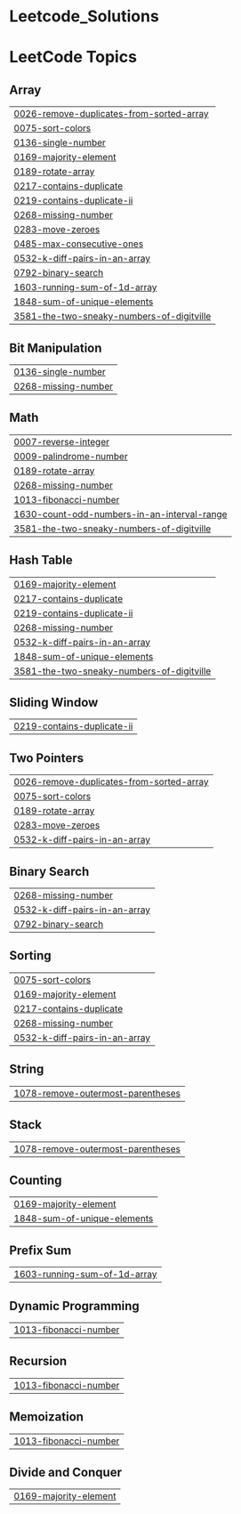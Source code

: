 # Leetcode_Solutions
<!---LeetCode Topics Start-->
# LeetCode Topics
## Array
|  |
| ------- |
| [0026-remove-duplicates-from-sorted-array](https://github.com/VVchandrahas3/Leetcode_Solutions/tree/master/0026-remove-duplicates-from-sorted-array) |
| [0075-sort-colors](https://github.com/VVchandrahas3/Leetcode_Solutions/tree/master/0075-sort-colors) |
| [0136-single-number](https://github.com/VVchandrahas3/Leetcode_Solutions/tree/master/0136-single-number) |
| [0169-majority-element](https://github.com/VVchandrahas3/Leetcode_Solutions/tree/master/0169-majority-element) |
| [0189-rotate-array](https://github.com/VVchandrahas3/Leetcode_Solutions/tree/master/0189-rotate-array) |
| [0217-contains-duplicate](https://github.com/VVchandrahas3/Leetcode_Solutions/tree/master/0217-contains-duplicate) |
| [0219-contains-duplicate-ii](https://github.com/VVchandrahas3/Leetcode_Solutions/tree/master/0219-contains-duplicate-ii) |
| [0268-missing-number](https://github.com/VVchandrahas3/Leetcode_Solutions/tree/master/0268-missing-number) |
| [0283-move-zeroes](https://github.com/VVchandrahas3/Leetcode_Solutions/tree/master/0283-move-zeroes) |
| [0485-max-consecutive-ones](https://github.com/VVchandrahas3/Leetcode_Solutions/tree/master/0485-max-consecutive-ones) |
| [0532-k-diff-pairs-in-an-array](https://github.com/VVchandrahas3/Leetcode_Solutions/tree/master/0532-k-diff-pairs-in-an-array) |
| [0792-binary-search](https://github.com/VVchandrahas3/Leetcode_Solutions/tree/master/0792-binary-search) |
| [1603-running-sum-of-1d-array](https://github.com/VVchandrahas3/Leetcode_Solutions/tree/master/1603-running-sum-of-1d-array) |
| [1848-sum-of-unique-elements](https://github.com/VVchandrahas3/Leetcode_Solutions/tree/master/1848-sum-of-unique-elements) |
| [3581-the-two-sneaky-numbers-of-digitville](https://github.com/VVchandrahas3/Leetcode_Solutions/tree/master/3581-the-two-sneaky-numbers-of-digitville) |
## Bit Manipulation
|  |
| ------- |
| [0136-single-number](https://github.com/VVchandrahas3/Leetcode_Solutions/tree/master/0136-single-number) |
| [0268-missing-number](https://github.com/VVchandrahas3/Leetcode_Solutions/tree/master/0268-missing-number) |
## Math
|  |
| ------- |
| [0007-reverse-integer](https://github.com/VVchandrahas3/Leetcode_Solutions/tree/master/0007-reverse-integer) |
| [0009-palindrome-number](https://github.com/VVchandrahas3/Leetcode_Solutions/tree/master/0009-palindrome-number) |
| [0189-rotate-array](https://github.com/VVchandrahas3/Leetcode_Solutions/tree/master/0189-rotate-array) |
| [0268-missing-number](https://github.com/VVchandrahas3/Leetcode_Solutions/tree/master/0268-missing-number) |
| [1013-fibonacci-number](https://github.com/VVchandrahas3/Leetcode_Solutions/tree/master/1013-fibonacci-number) |
| [1630-count-odd-numbers-in-an-interval-range](https://github.com/VVchandrahas3/Leetcode_Solutions/tree/master/1630-count-odd-numbers-in-an-interval-range) |
| [3581-the-two-sneaky-numbers-of-digitville](https://github.com/VVchandrahas3/Leetcode_Solutions/tree/master/3581-the-two-sneaky-numbers-of-digitville) |
## Hash Table
|  |
| ------- |
| [0169-majority-element](https://github.com/VVchandrahas3/Leetcode_Solutions/tree/master/0169-majority-element) |
| [0217-contains-duplicate](https://github.com/VVchandrahas3/Leetcode_Solutions/tree/master/0217-contains-duplicate) |
| [0219-contains-duplicate-ii](https://github.com/VVchandrahas3/Leetcode_Solutions/tree/master/0219-contains-duplicate-ii) |
| [0268-missing-number](https://github.com/VVchandrahas3/Leetcode_Solutions/tree/master/0268-missing-number) |
| [0532-k-diff-pairs-in-an-array](https://github.com/VVchandrahas3/Leetcode_Solutions/tree/master/0532-k-diff-pairs-in-an-array) |
| [1848-sum-of-unique-elements](https://github.com/VVchandrahas3/Leetcode_Solutions/tree/master/1848-sum-of-unique-elements) |
| [3581-the-two-sneaky-numbers-of-digitville](https://github.com/VVchandrahas3/Leetcode_Solutions/tree/master/3581-the-two-sneaky-numbers-of-digitville) |
## Sliding Window
|  |
| ------- |
| [0219-contains-duplicate-ii](https://github.com/VVchandrahas3/Leetcode_Solutions/tree/master/0219-contains-duplicate-ii) |
## Two Pointers
|  |
| ------- |
| [0026-remove-duplicates-from-sorted-array](https://github.com/VVchandrahas3/Leetcode_Solutions/tree/master/0026-remove-duplicates-from-sorted-array) |
| [0075-sort-colors](https://github.com/VVchandrahas3/Leetcode_Solutions/tree/master/0075-sort-colors) |
| [0189-rotate-array](https://github.com/VVchandrahas3/Leetcode_Solutions/tree/master/0189-rotate-array) |
| [0283-move-zeroes](https://github.com/VVchandrahas3/Leetcode_Solutions/tree/master/0283-move-zeroes) |
| [0532-k-diff-pairs-in-an-array](https://github.com/VVchandrahas3/Leetcode_Solutions/tree/master/0532-k-diff-pairs-in-an-array) |
## Binary Search
|  |
| ------- |
| [0268-missing-number](https://github.com/VVchandrahas3/Leetcode_Solutions/tree/master/0268-missing-number) |
| [0532-k-diff-pairs-in-an-array](https://github.com/VVchandrahas3/Leetcode_Solutions/tree/master/0532-k-diff-pairs-in-an-array) |
| [0792-binary-search](https://github.com/VVchandrahas3/Leetcode_Solutions/tree/master/0792-binary-search) |
## Sorting
|  |
| ------- |
| [0075-sort-colors](https://github.com/VVchandrahas3/Leetcode_Solutions/tree/master/0075-sort-colors) |
| [0169-majority-element](https://github.com/VVchandrahas3/Leetcode_Solutions/tree/master/0169-majority-element) |
| [0217-contains-duplicate](https://github.com/VVchandrahas3/Leetcode_Solutions/tree/master/0217-contains-duplicate) |
| [0268-missing-number](https://github.com/VVchandrahas3/Leetcode_Solutions/tree/master/0268-missing-number) |
| [0532-k-diff-pairs-in-an-array](https://github.com/VVchandrahas3/Leetcode_Solutions/tree/master/0532-k-diff-pairs-in-an-array) |
## String
|  |
| ------- |
| [1078-remove-outermost-parentheses](https://github.com/VVchandrahas3/Leetcode_Solutions/tree/master/1078-remove-outermost-parentheses) |
## Stack
|  |
| ------- |
| [1078-remove-outermost-parentheses](https://github.com/VVchandrahas3/Leetcode_Solutions/tree/master/1078-remove-outermost-parentheses) |
## Counting
|  |
| ------- |
| [0169-majority-element](https://github.com/VVchandrahas3/Leetcode_Solutions/tree/master/0169-majority-element) |
| [1848-sum-of-unique-elements](https://github.com/VVchandrahas3/Leetcode_Solutions/tree/master/1848-sum-of-unique-elements) |
## Prefix Sum
|  |
| ------- |
| [1603-running-sum-of-1d-array](https://github.com/VVchandrahas3/Leetcode_Solutions/tree/master/1603-running-sum-of-1d-array) |
## Dynamic Programming
|  |
| ------- |
| [1013-fibonacci-number](https://github.com/VVchandrahas3/Leetcode_Solutions/tree/master/1013-fibonacci-number) |
## Recursion
|  |
| ------- |
| [1013-fibonacci-number](https://github.com/VVchandrahas3/Leetcode_Solutions/tree/master/1013-fibonacci-number) |
## Memoization
|  |
| ------- |
| [1013-fibonacci-number](https://github.com/VVchandrahas3/Leetcode_Solutions/tree/master/1013-fibonacci-number) |
## Divide and Conquer
|  |
| ------- |
| [0169-majority-element](https://github.com/VVchandrahas3/Leetcode_Solutions/tree/master/0169-majority-element) |
<!---LeetCode Topics End-->